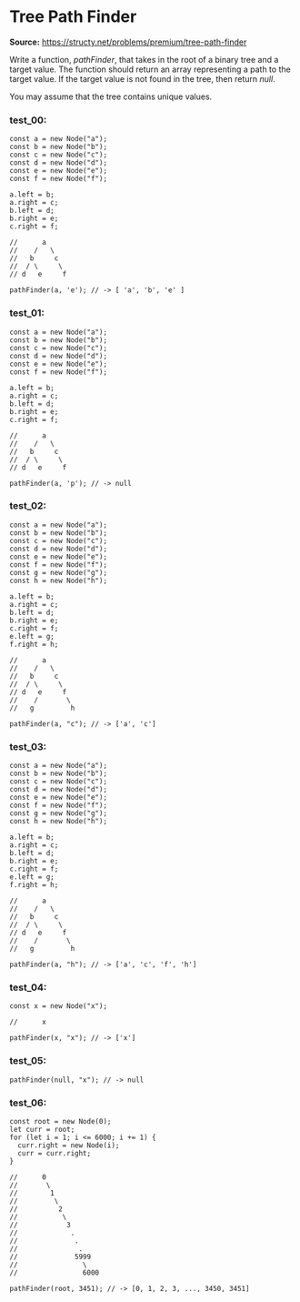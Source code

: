 # Tree Path Finder
**Source:** https://structy.net/problems/premium/tree-path-finder

Write a function, *pathFinder*, that takes in the root of a binary tree and a target value. The function should return an array representing a path to the target value. If the target value is not found in the tree, then return *null*.

You may assume that the tree contains unique values.

### test_00:

```
const a = new Node("a");
const b = new Node("b");
const c = new Node("c");
const d = new Node("d");
const e = new Node("e");
const f = new Node("f");

a.left = b;
a.right = c;
b.left = d;
b.right = e;
c.right = f;

//      a
//    /   \
//   b     c
//  / \     \
// d   e     f

pathFinder(a, 'e'); // -> [ 'a', 'b', 'e' ]

```

### test_01:

```
const a = new Node("a");
const b = new Node("b");
const c = new Node("c");
const d = new Node("d");
const e = new Node("e");
const f = new Node("f");

a.left = b;
a.right = c;
b.left = d;
b.right = e;
c.right = f;

//      a
//    /   \
//   b     c
//  / \     \
// d   e     f

pathFinder(a, 'p'); // -> null

```

### test_02:

```
const a = new Node("a");
const b = new Node("b");
const c = new Node("c");
const d = new Node("d");
const e = new Node("e");
const f = new Node("f");
const g = new Node("g");
const h = new Node("h");

a.left = b;
a.right = c;
b.left = d;
b.right = e;
c.right = f;
e.left = g;
f.right = h;

//      a
//    /   \
//   b     c
//  / \     \
// d   e     f
//    /       \
//   g         h

pathFinder(a, "c"); // -> ['a', 'c']

```

### test_03:

```
const a = new Node("a");
const b = new Node("b");
const c = new Node("c");
const d = new Node("d");
const e = new Node("e");
const f = new Node("f");
const g = new Node("g");
const h = new Node("h");

a.left = b;
a.right = c;
b.left = d;
b.right = e;
c.right = f;
e.left = g;
f.right = h;

//      a
//    /   \
//   b     c
//  / \     \
// d   e     f
//    /       \
//   g         h

pathFinder(a, "h"); // -> ['a', 'c', 'f', 'h']

```

### test_04:

```
const x = new Node("x");

//      x

pathFinder(x, "x"); // -> ['x']

```

### test_05:

```
pathFinder(null, "x"); // -> null

```

### test_06:

```
const root = new Node(0);
let curr = root;
for (let i = 1; i <= 6000; i += 1) {
  curr.right = new Node(i);
  curr = curr.right;
}

//      0
//       \
//        1
//         \
//          2
//           \
//            3
//             .
//              .
//               .
//              5999
//                \
//                6000

pathFinder(root, 3451); // -> [0, 1, 2, 3, ..., 3450, 3451]

```
